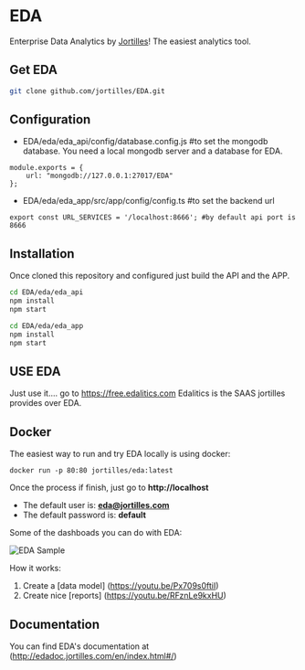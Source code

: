 # EDA 

Enterprise Data Analytics by  [Jortilles](http://eda.jortilles.com)! The easiest analytics tool.

## Get EDA

```bash
git clone github.com/jortilles/EDA.git
```

## Configuration

* EDA/eda/eda_api/config/database.config.js #to set the mongodb database. You need a local mongodb server and a database for EDA. 

```
module.exports = {
    url: "mongodb://127.0.0.1:27017/EDA"
};

```

* EDA/eda/eda_app/src/app/config/config.ts #to set the backend url

```
export const URL_SERVICES = '/localhost:8666'; #by default api port is 8666

```

## Installation

Once cloned this repository and configured just build the API and the APP.

```bash
cd EDA/eda/eda_api
npm install
npm start
```

```bash
cd EDA/eda/eda_app
npm install
npm start
```
## USE EDA

Just use it.... go to https://free.edalitics.com Edalitics is the SAAS jortilles provides over EDA. 

## Docker

The easiest way to run and try  EDA locally is using docker: 

```
docker run -p 80:80 jortilles/eda:latest
```

Once the process if finish, just go to **http://localhost**

* The default user is: **eda@jortilles.com**
* The default password is: **default**


Some of the dashboads  you can do with EDA: 

![EDA Sample](https://eda.jortilles.com/wp-content/uploads/2021/01/animaged4.gif)

How it works:
1. Create a [data model] (https://youtu.be/Px709s0ftiI)
2. Create nice  [reports] (https://youtu.be/RFznLe9kxHU)


## Documentation
You can find EDA's documentation at (http://edadoc.jortilles.com/en/index.html#/)





